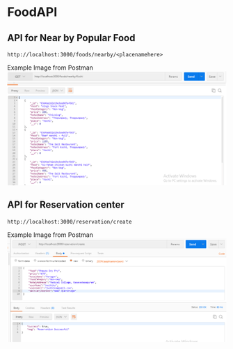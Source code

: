 # FoodAPI

## API for Near by Popular Food
```
http://localhost:3000/foods/nearby/<placenamehere>
```
Example Image from Postman
![Example Image from Postman](https://github.com/adarsh-2425/FoodAPI/blob/5ee4c143973cb8d8011df074a6db2919dfa7194b/assets/NearbyAPI.PNG)

## API for Reservation center
```
http://localhost:3000/reservation/create
```
Example Image from Postman
![Example Image from Postman](https://github.com/adarsh-2425/FoodAPI/blob/5ee4c143973cb8d8011df074a6db2919dfa7194b/assets/ReservationAPI.PNG)